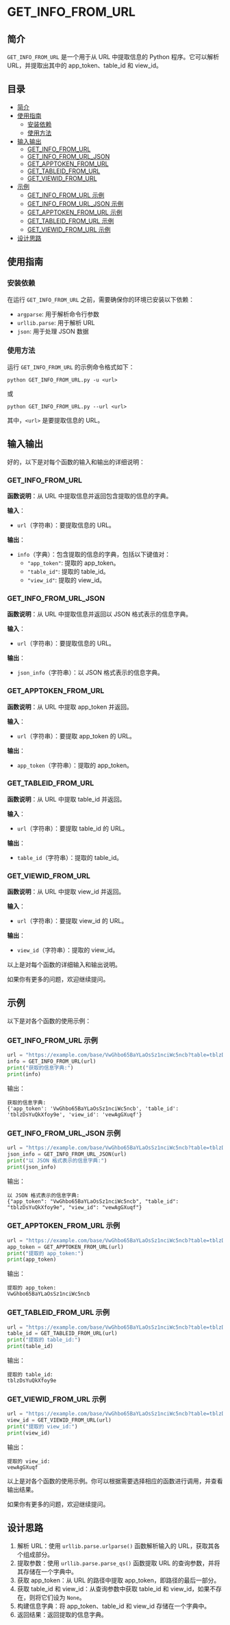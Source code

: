# GET_INFO_FROM_URL

## 简介

`GET_INFO_FROM_URL` 是一个用于从 URL 中提取信息的 Python 程序。它可以解析 URL，并提取出其中的 app_token、table_id 和 view_id。

## 目录
- [简介](#简介)
- [使用指南](#使用指南)
  - [安装依赖](#安装依赖)
  - [使用方法](#使用方法)
- [输入输出](#输入输出)
  - [GET_INFO_FROM_URL](#get_info_from_url)
  - [GET_INFO_FROM_URL_JSON](#get_info_from_url_json)
  - [GET_APPTOKEN_FROM_URL](#get_apptoken_from_url)
  - [GET_TABLEID_FROM_URL](#get_tableid_from_url)
  - [GET_VIEWID_FROM_URL](#get_viewid_from_url)
- [示例](#示例)
  - [GET_INFO_FROM_URL 示例](#get_info_from_url-示例)
  - [GET_INFO_FROM_URL_JSON 示例](#get_info_from_url_json-示例)
  - [GET_APPTOKEN_FROM_URL 示例](#get_apptoken_from_url-示例)
  - [GET_TABLEID_FROM_URL 示例](#get_tableid_from_url-示例)
  - [GET_VIEWID_FROM_URL 示例](#get_viewid_from_url-示例)
- [设计思路](#设计思路)

## 使用指南

### 安装依赖

在运行 `GET_INFO_FROM_URL` 之前，需要确保你的环境已安装以下依赖：

- `argparse`: 用于解析命令行参数
- `urllib.parse`: 用于解析 URL
- `json`: 用于处理 JSON 数据

### 使用方法

运行 `GET_INFO_FROM_URL` 的示例命令格式如下：

```shell
python GET_INFO_FROM_URL.py -u <url>
```

或

```shell
python GET_INFO_FROM_URL.py --url <url>
```

其中，`<url>` 是要提取信息的 URL。

## 输入输出

好的，以下是对每个函数的输入和输出的详细说明：

### GET_INFO_FROM_URL

**函数说明**：从 URL 中提取信息并返回包含提取的信息的字典。

**输入**：
- `url`（字符串）：要提取信息的 URL。

**输出**：
- `info`（字典）：包含提取的信息的字典，包括以下键值对：
  - `"app_token"`: 提取的 app_token。
  - `"table_id"`: 提取的 table_id。
  - `"view_id"`: 提取的 view_id。

### GET_INFO_FROM_URL_JSON

**函数说明**：从 URL 中提取信息并返回以 JSON 格式表示的信息字典。

**输入**：
- `url`（字符串）：要提取信息的 URL。

**输出**：
- `json_info`（字符串）：以 JSON 格式表示的信息字典。

### GET_APPTOKEN_FROM_URL

**函数说明**：从 URL 中提取 app_token 并返回。

**输入**：
- `url`（字符串）：要提取 app_token 的 URL。

**输出**：
- `app_token`（字符串）：提取的 app_token。

### GET_TABLEID_FROM_URL

**函数说明**：从 URL 中提取 table_id 并返回。

**输入**：
- `url`（字符串）：要提取 table_id 的 URL。

**输出**：
- `table_id`（字符串）：提取的 table_id。

### GET_VIEWID_FROM_URL

**函数说明**：从 URL 中提取 view_id 并返回。

**输入**：
- `url`（字符串）：要提取 view_id 的 URL。

**输出**：
- `view_id`（字符串）：提取的 view_id。

以上是对每个函数的详细输入和输出说明。

如果你有更多的问题，欢迎继续提问。


## 示例

以下是对各个函数的使用示例：

### GET_INFO_FROM_URL 示例

```python
url = "https://example.com/base/VwGhbo65BaYLaOsSz1nciWc5ncb?table=tblzDsYuQkXfoy9e&view=vewAgGXuqf"
info = GET_INFO_FROM_URL(url)
print("获取的信息字典:")
print(info)
```

输出：
```
获取的信息字典:
{'app_token': 'VwGhbo65BaYLaOsSz1nciWc5ncb', 'table_id': 'tblzDsYuQkXfoy9e', 'view_id': 'vewAgGXuqf'}
```

### GET_INFO_FROM_URL_JSON 示例

```python
url = "https://example.com/base/VwGhbo65BaYLaOsSz1nciWc5ncb?table=tblzDsYuQkXfoy9e&view=vewAgGXuqf"
json_info = GET_INFO_FROM_URL_JSON(url)
print("以 JSON 格式表示的信息字典:")
print(json_info)
```

输出：
```
以 JSON 格式表示的信息字典:
{"app_token": "VwGhbo65BaYLaOsSz1nciWc5ncb", "table_id": "tblzDsYuQkXfoy9e", "view_id": "vewAgGXuqf"}
```

### GET_APPTOKEN_FROM_URL 示例

```python
url = "https://example.com/base/VwGhbo65BaYLaOsSz1nciWc5ncb?table=tblzDsYuQkXfoy9e&view=vewAgGXuqf"
app_token = GET_APPTOKEN_FROM_URL(url)
print("提取的 app_token:")
print(app_token)
```

输出：
```
提取的 app_token:
VwGhbo65BaYLaOsSz1nciWc5ncb
```

### GET_TABLEID_FROM_URL 示例

```python
url = "https://example.com/base/VwGhbo65BaYLaOsSz1nciWc5ncb?table=tblzDsYuQkXfoy9e&view=vewAgGXuqf"
table_id = GET_TABLEID_FROM_URL(url)
print("提取的 table_id:")
print(table_id)
```

输出：
```
提取的 table_id:
tblzDsYuQkXfoy9e
```

### GET_VIEWID_FROM_URL 示例

```python
url = "https://example.com/base/VwGhbo65BaYLaOsSz1nciWc5ncb?table=tblzDsYuQkXfoy9e&view=vewAgGXuqf"
view_id = GET_VIEWID_FROM_URL(url)
print("提取的 view_id:")
print(view_id)
```

输出：
```
提取的 view_id:
vewAgGXuqf
```

以上是对各个函数的使用示例。你可以根据需要选择相应的函数进行调用，并查看输出结果。

如果你有更多的问题，欢迎继续提问。

## 设计思路

1. 解析 URL：使用 `urllib.parse.urlparse()` 函数解析输入的 URL，获取其各个组成部分。
2. 提取参数：使用 `urllib.parse.parse_qs()` 函数提取 URL 的查询参数，并将其存储在一个字典中。
3. 获取 app_token：从 URL 的路径中提取 app_token，即路径的最后一部分。
4. 获取 table_id 和 view_id：从查询参数中获取 table_id 和 view_id，如果不存在，则将它们设为 `None`。
5. 构建信息字典：将 app_token、table_id 和 view_id 存储在一个字典中。
6. 返回结果：返回提取的信息字典。


